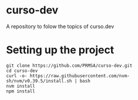 # curso-dev

A repository to folow the topics of curso.dev

# Setting up the project

```
git clone https://github.com/PRMSA/curso-dev.git
cd curso-dev
curl -o- https://raw.githubusercontent.com/nvm-sh/nvm/v0.39.5/install.sh | bash
nvm install
npm install
```
